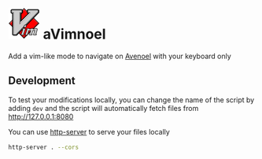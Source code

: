# ![Logo](assets/avimnoel64x64.png) aVimnoel

Add a vim-like mode to navigate on [Avenoel](https://avenoel.org) with your keyboard only

## Development

To test your modifications locally, you can change the name of the script by adding `dev` and the script will automatically fetch files from http://127.0.0.1:8080

You can use [http-server](https://www.npmjs.com/package/http-server) to serve your files locally
```sh
http-server . --cors
```

